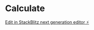 # Calculate

[Edit in StackBlitz next generation editor ⚡️](https://stackblitz.com/~/github.com/JeffryTwice/Calculate)